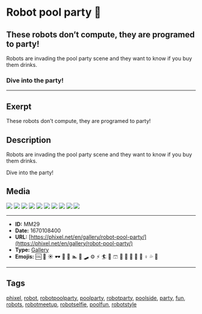 # Robot pool party 🤖
## These robots don’t compute, they are programed to party!

Robots are invading the pool party scene and they want to know if you buy them drinks.

### Dive into the party!


------------
## Exerpt
These robots don’t compute, they are programed to party!
## Description
Robots are invading the pool party scene and they want to know if you buy them drinks.

Dive into the party!
## Media
<img src="media/robot-pool-party-01.jpg">
<img src="media/robot-pool-party-02.jpg">
<img src="media/robot-pool-party-03.jpg">
<img src="media/robot-pool-party-04.jpg">
<img src="media/robot-pool-party-05.jpg">
<img src="media/robot-pool-party-06.jpg">
<img src="media/robot-pool-party-07.jpg">
<img src="media/robot-pool-party-08.jpg">
<img src="media/robot-pool-party-09.jpg">
<img src="media/robot-pool-party-10.jpg">

------------
- **ID:** MM29
- **Date:** 1670108400
- **URL:** [https://phixel.net/en/gallery/robot-pool-party/](https://phixel.net/en/gallery/robot-pool-party/)
- **Type:** [Gallery](#Gallery)
- **Emojis:** 🆒 🌊 ☀️ 🕶 🎉 🤖 🏊 🦾 🛹 ⚙️ ⚡️ 🏄 👙 🩳 🍹 🥳 🍨 🎈 🤽 ‍♀ 💦 🏻

------------
## Tags
[phixel](#phixel), [robot](#robot), [robotpoolparty](#robotpoolparty), [poolparty](#poolparty), [robotparty](#robotparty), [poolside](#poolside), [party](#party), [fun](#fun), [robots](#robots), [robotmeetup](#robotmeetup), [robotselfie](#robotselfie), [poolfun](#poolfun), [robotstyle](#robotstyle)
